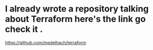 # I already wrote a repository talking about Terraform here's the link go check it .
https://github.com/medelhach/terraform
